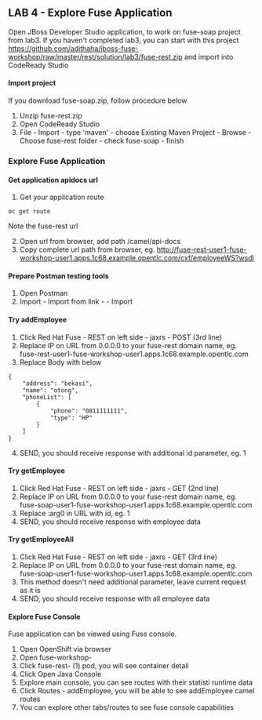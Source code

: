 
## LAB 4 - Explore Fuse Application

Open JBoss Developer Studio application,  to work on fuse-soap project from lab3. If you haven't completed lab3, you can start with this project https://github.com/adithaha/jboss-fuse-workshop/raw/master/rest/solution/lab3/fuse-rest.zip and import into CodeReady Studio

#### Import project
If you download fuse-soap.zip, follow procedure below
1. Unzip fuse-rest.zip
2. Open CodeReady Studio
3. File - Import - type 'maven' - choose Existing Maven Project - Browse - Choose fuse-rest folder - check fuse-soap - finish

### Explore Fuse Application
#### Get application apidocs url
1. Get your application route
```
oc get route
```
Note the fuse-rest url  

2. Open url from browser, add path /camel/api-docs
3. Copy complete url path from browser, eg. http://fuse-rest-user1-fuse-workshop-user1.apps.1c68.example.opentlc.com/cxf/employeeWS?wsdl

#### Prepare Postman testing tools
1. Open Postman
2. Import - Import from link - <apidocs-url> - Import

#### Try addEmployee
1. Click Red Hat Fuse - REST on left side - jaxrs - POST (3rd line)
2. Replace IP on URL from 0.0.0.0 to your fuse-rest domain name, eg. fuse-rest-user1-fuse-workshop-user1.apps.1c68.example.opentlc.com
2. Replace Body with below
```
{
    "address": "bekasi",
    "name": "otong",
    "phoneList": [
        {
            "phone": "0811111111",
            "type": "HP"
        }
    ]
}
```
4. SEND, you should receive response with additional id parameter, eg. 1

#### Try getEmployee
1. Click Red Hat Fuse - REST on left side - jaxrs - GET (2nd line)
2. Replace IP on URL from 0.0.0.0 to your fuse-rest domain name, eg. fuse-soap-user1-fuse-workshop-user1.apps.1c68.example.opentlc.com
3. Replace :arg0 in URL with id, eg. 1
4. SEND, you should receive response with employee <id> data

#### Try getEmployeeAll
1. Click Red Hat Fuse - REST on left side - jaxrs - GET (3rd line)
2. Replace IP on URL from 0.0.0.0 to your fuse-rest domain name, eg. fuse-soap-user1-fuse-workshop-user1.apps.1c68.example.opentlc.com
3. This method doesn't need additional parameter, leave current request as it is
4. SEND, you should receive response with all employee data

#### Explore Fuse Console
Fuse application can be viewed using Fuse console. 
1. Open OpenShift via browser
2. Open fuse-workshop-<user1>
3. Click fuse-rest-<user> (1) pod, you will see container detail
4. Click Open Java Console
5. Explore main console, you can see routes with their statisti runtime data
6. Click Routes - addEmployee, you will be able to see addEmployee camel routes
7. You can explore other tabs/routes to see fuse console capabilities
